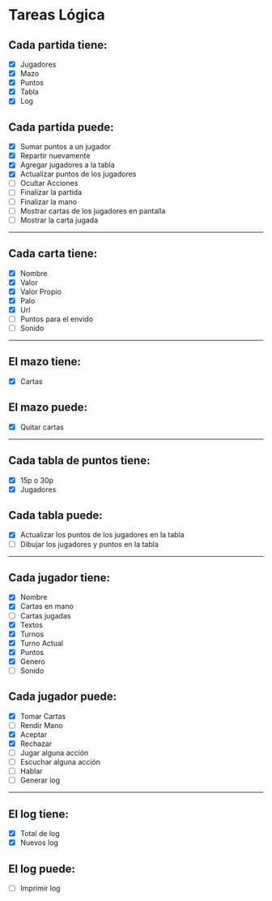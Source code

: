 # Tareas Lógica

## Cada partida tiene: 

- [x] Jugadores
- [x] Mazo
- [x] Puntos
- [x] Tabla
- [x] Log

## Cada partida puede:

- [x] Sumar puntos a un jugador
- [x] Repartir nuevamente
- [x] Agregar jugadores a la tabla
- [x] Actualizar puntos de los jugadores
- [ ] Ocultar Acciones
- [ ] Finalizar la partida
- [ ] Finalizar la mano
- [ ] Mostrar cartas de los jugadores en pantalla
- [ ] Mostrar la carta jugada

___

## Cada carta tiene:

- [x] Nombre
- [x] Valor
- [x] Valor Propio
- [x] Palo
- [x] Url
- [ ] Puntos para el envido
- [ ] Sonido

___

## El mazo tiene:

- [x] Cartas

## El mazo puede:

- [x] Quitar cartas

___

## Cada tabla de puntos tiene:

- [x] 15p o 30p
- [x] Jugadores

## Cada tabla puede:

- [x] Actualizar los puntos de los jugadores en la tabla
- [ ] Dibujar los jugadores y puntos en la tabla

___

## Cada jugador tiene:

- [x] Nombre 
- [x] Cartas en mano
- [ ] Cartas jugadas
- [x] Textos
- [x] Turnos
- [x] Turno Actual
- [x] Puntos
- [x] Genero
- [ ] Sonido

## Cada jugador puede:

- [x] Tomar Cartas
- [ ] Rendir Mano
- [x] Aceptar
- [x] Rechazar
- [ ] Jugar alguna acción
- [ ] Escuchar alguna acción
- [ ] Hablar
- [ ] Generar log

___

## El log tiene:

- [x] Total de log
- [x] Nuevos log

## El log puede:

- [ ] Imprimir log

